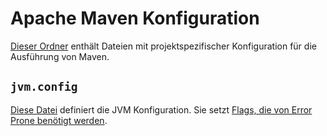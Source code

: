 # Apache Maven Konfiguration

[Dieser Ordner](https://maven.apache.org/configure.html#mvn-directory) enthält Dateien mit projektspezifischer Konfiguration für die Ausführung von Maven.

## `jvm.config`

[Diese Datei](https://maven.apache.org/configure.html#mvn-jvm-config-file) definiert die JVM Konfiguration. Sie setzt [Flags, die von Error Prone benötigt werden](https://errorprone.info/docs/installation#maven).
